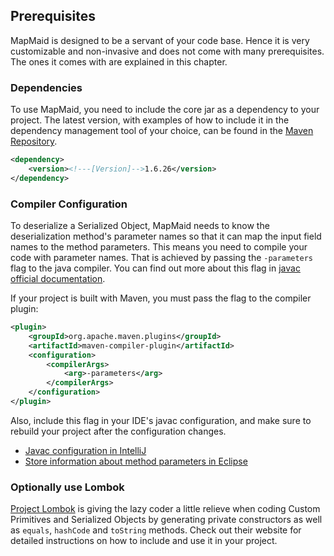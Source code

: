 
## Prerequisites
MapMaid is designed to be a servant of your code base. Hence it is very customizable and non-invasive and does not come
with many prerequisites. The ones it comes with are explained in this chapter.

### Dependencies
To use MapMaid, you need to include the core jar as a dependency to your project. The latest version, with
examples of how to include it in the dependency management tool of your choice, can be found in the 
[Maven Repository](https://maven-badges.herokuapp.com/maven-central/de.quantummaid.mapmaid/core).

```xml
<dependency>
    <version><!---[Version]-->1.6.26</version>
</dependency>
```

### Compiler Configuration
To deserialize a Serialized Object, MapMaid needs to know the deserialization method's parameter names so that it can 
map the input field names to the method parameters. This means you need to compile your code with parameter names. That
is achieved by passing the `-parameters` flag to the java compiler. You can find out more about this flag in
[javac official documentation](https://docs.oracle.com/en/java/javase/12/tools/javac.html).

If your project is built with Maven, you must pass the flag to the compiler plugin:

```xml
<plugin>
    <groupId>org.apache.maven.plugins</groupId>
    <artifactId>maven-compiler-plugin</artifactId>
    <configuration>
        <compilerArgs>
            <arg>-parameters</arg>
        </compilerArgs>
    </configuration>
</plugin>
```

Also, include this flag in your IDE's javac configuration, and make sure to rebuild your project after the 
configuration changes.

* [Javac configuration in IntelliJ](https://www.jetbrains.com/help/idea/java-compiler.html#javac_eclipse)
* [Store information about method parameters in Eclipse](http://help.eclipse.org/2019-03/topic/org.eclipse.jdt.doc.user/reference/preferences/java/ref-preferences-compiler.htm)

### Optionally use Lombok
[Project Lombok](https://projectlombok.org) is giving the lazy coder a little relieve when coding Custom Primitives and
Serialized Objects by generating private constructors as well as `equals`, `hashCode` and `toString` methods. Check out their website 
for detailed instructions on how to include and use it in your project.  